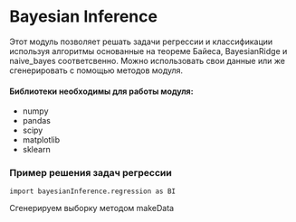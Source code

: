 # Bayesian Inference

Этот модуль позволяет решать задачи регрессии и классификации используя алгоритмы основанные на теореме Байеса, BayesianRidge и naive_bayes соответсвенно. Можно использовать свои данные или же сгенерировать с помощью методов модуля.

#### Библиотеки необходимы для работы модуля:

* numpy
* pandas
* scipy
* matplotlib
* sklearn

### Пример решения задач регрессии

    import bayesianInference.regression as BI

Сгенерируем выборку методом makeData 



